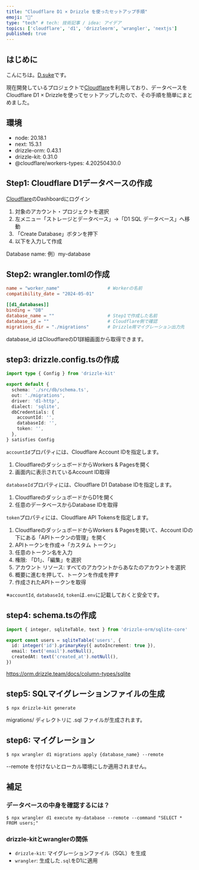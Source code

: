 ```yaml
---
title: "Cloudflare D1 × Drizzle を使ったセットアップ手順"
emoji: "🐙"
type: "tech" # tech: 技術記事 / idea: アイデア
topics: ['cloudflare', 'd1', 'drizzleorm', 'wrangler', 'nextjs']
published: true
---
```


## はじめに
こんにちは。[D.suke](https://x.com/0614d_suke)です。

現在開発しているプロジェクトで[Cloudflare](https://www.cloudflare.com/ja-jp/)を利用しており、データベースをCloudflare D1 × Drizzleを使ってセットアップしたので、その手順を簡単にまとめました。

## 環境
- node: 20.18.1
- next: 15.3.1
- drizzle-orm: 0.43.1
- drizzle-kit: 0.31.0
- @cloudflare/workers-types: 4.20250430.0

## Step1: Cloudflare D1データベースの作成
[Cloudflare](https://www.cloudflare.com/ja-jp/)のDashboardにログイン

1. 対象のアカウント・プロジェクトを選択
2. 左メニュー「ストレージとデータベース」→「D1 SQL データベース」へ移動
3. 「Create Database」ボタンを押下
4. 以下を入力して作成

Database name: 例）my-database

## Step2: wrangler.tomlの作成
```:wrangler.toml
name = "worker_name"                  # Workerの名前
compatibility_date = "2024-05-01"

[[d1_databases]]
binding = "DB"
database_name = ""                    # Step1で作成した名前
database_id = ""                      # Cloudflare側で確認
migrations_dir = "./migrations"       # Drizzle用マイグレーション出力先
```

database_id はCloudflareのD1詳細画面から取得できます。

## step3: drizzle.config.tsの作成
```ts:drizzle.config.ts
import type { Config } from 'drizzle-kit'

export default {
  schema: './src/db/schema.ts',
  out: './migrations',
  driver: 'd1-http',
  dialect: 'sqlite',
  dbCredentials: {
    accountId: '',
    databaseId: '',
    token: '',
  },
} satisfies Config
```
`accountId`プロパティには、Cloudflare Account IDを指定します。

1. CloudflareのダッシュボードからWorkers & Pagesを開く
2. 画面内に表示されているAccount ID取得

`databaseId`プロパティには、Cloudflare D1 Database IDを指定します。

1. CloudflareのダッシュボードからD1を開く
2. 任意のデータベースからDatabase IDを取得

`token`プロパティには、Cloudflare API Tokensを指定します。

1. CloudflareのダッシュボードからWorkers & Pagesを開いて、Account IDの下にある「APIトークンの管理」を開く
2. APIトークンを作成→「カスタム トークン」
3. 任意のトークン名を入力
4. 権限: 「D1」、「編集」を選択
5. アカウント リソース: すべてのアカウントからあなたのアカウントを選択
6. 概要に進むを押して、トークンを作成を押す
7. 作成されたAPIトークンを取得

※`accountId`, `databaseId`, `token`は`.env`に記載しておくと安全です。

## step4: schema.tsの作成

```ts:src/db/schema.ts
import { integer, sqliteTable, text } from 'drizzle-orm/sqlite-core'

export const users = sqliteTable('users', {
  id: integer('id').primaryKey({ autoIncrement: true }),
  email: text('email').notNull(),
  createdAt: text('created_at').notNull(),
})
```

https://orm.drizzle.team/docs/column-types/sqlite

## step5: SQLマイグレーションファイルの生成
```bash:bash
$ npx drizzle-kit generate
```
migrations/ ディレクトリに .sql ファイルが生成されます。

## step6: マイグレーション
```bash:bash
$ npx wrangler d1 migrations apply {database_name} --remote
```
--remote を付けないとローカル環境にしか適用されません。

## 補足
### データベースの中身を確認するには？
```bash:bash
$ npx wrangler d1 execute my-database --remote --command "SELECT * FROM users;"
```

### drizzle-kitとwranglerの関係
- `drizzle-kit`: マイグレーションファイル（SQL）を生成
- `wrangler`: 生成した`.sql`をD1に適用

